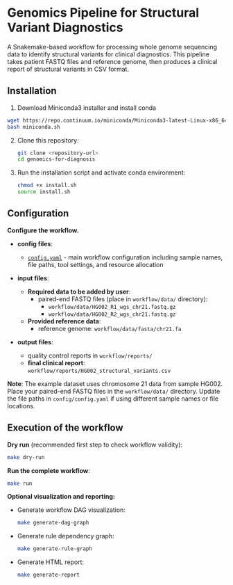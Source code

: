 # Genomics Pipeline for Structural Variant Diagnostics

A Snakemake-based workflow for processing whole genome sequencing data to identify structural variants for clinical diagnostics. This pipeline takes patient FASTQ files and reference genome, then produces a clinical report of structural variants in CSV format.

## Installation
1. Download Miniconda3 installer and install conda
```bash
wget https://repo.continuum.io/miniconda/Miniconda3-latest-Linux-x86_64.sh -O miniconda.sh
bash miniconda.sh
```
2. Clone this repository:
   ```bash
   git clone <repository-url>
   cd genomics-for-diagnosis
   ```

3. Run the installation script and activate conda environment:
   ```bash
   chmod +x install.sh
   source install.sh
   ```

## Configuration

**Configure the workflow.**

-   **config files**:
    -   [`config.yaml`](/config/config.yaml) - main workflow configuration including sample names, file paths, tool settings, and resource allocation


-   **input files**:
    -   **Required data to be added by user**:
        - paired-end FASTQ files (place in `workflow/data/` directory):
          - `workflow/data/HG002_R1_wgs_chr21.fastq.gz` 
          - `workflow/data/HG002_R2_wgs_chr21.fastq.gz`
    -   **Provided reference data**:
        - reference genome: `workflow/data/fasta/chr21.fa`

-   **output files**:
    -   quality control reports in `workflow/reports/`
    -   **final clinical report**: `workflow/reports/HG002_structural_variants.csv`


**Note**: The example dataset uses chromosome 21 data from sample HG002. Place your paired-end FASTQ files in the `workflow/data/` directory. Update the file paths in `config/config.yaml` if using different sample names or file locations.

## Execution of the workflow

**Dry run** (recommended first step to check workflow validity):
   ```bash
   make dry-run
   ```

**Run the complete workflow**:
   ```bash
   make run
   ```

**Optional visualization and reporting:**
- Generate workflow DAG visualization:
  ```bash
  make generate-dag-graph
  ```
- Generate rule dependency graph:
  ```bash
  make generate-rule-graph
  ```
- Generate HTML report:
  ```bash
  make generate-report
  ```